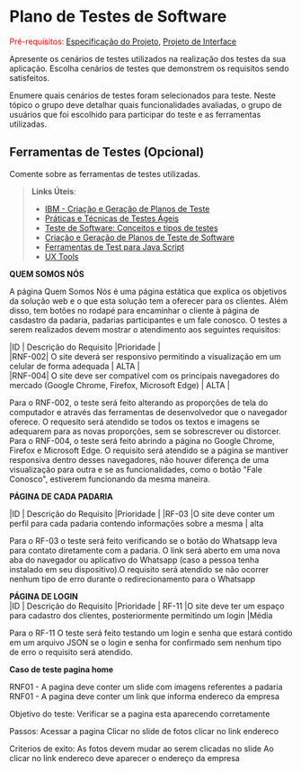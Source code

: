 # Plano de Testes de Software

<span style="color:red">Pré-requisitos: <a href="2-Especificação do Projeto.md"> Especificação do Projeto</a></span>, <a href="3-Projeto de Interface.md"> Projeto de Interface</a>

Apresente os cenários de testes utilizados na realização dos testes da sua aplicação. Escolha cenários de testes que demonstrem os requisitos sendo satisfeitos.

Enumere quais cenários de testes foram selecionados para teste. Neste tópico o grupo deve detalhar quais funcionalidades avaliadas, o grupo de usuários que foi escolhido para participar do teste e as ferramentas utilizadas.
 
## Ferramentas de Testes (Opcional)

Comente sobre as ferramentas de testes utilizadas.
 
> **Links Úteis**:
> - [IBM - Criação e Geração de Planos de Teste](https://www.ibm.com/developerworks/br/local/rational/criacao_geracao_planos_testes_software/index.html)
> - [Práticas e Técnicas de Testes Ágeis](http://assiste.serpro.gov.br/serproagil/Apresenta/slides.pdf)
> -  [Teste de Software: Conceitos e tipos de testes](https://blog.onedaytesting.com.br/teste-de-software/)
> - [Criação e Geração de Planos de Teste de Software](https://www.ibm.com/developerworks/br/local/rational/criacao_geracao_planos_testes_software/index.html)
> - [Ferramentas de Test para Java Script](https://geekflare.com/javascript-unit-testing/)
> - [UX Tools](https://uxdesign.cc/ux-user-research-and-user-testing-tools-2d339d379dc7)

<b> QUEM SOMOS NÓS </b>

A página Quem Somos Nós é uma página estática que explica os objetivos da solução web e o que esta solução tem a oferecer para os clientes. Além disso, tem botões no rodapé para encaminhar o cliente à página de casdastro da padaria, padarias participantes e um fale conosco.
O testes a serem realizados devem mostrar o atendimento aos seguintes requisitos: 

|ID      | Descrição do Requisito  |Prioridade |<br>
|RNF-002| O site deverá ser responsivo permitindo a visualização em um celular de forma adequada |   ALTA  | <br>
|RNF-004| O site deve ser compatível com os principais navegadores do mercado (Google Chrome, Firefox, Microsoft Edge)  | ALTA  |<br>

Para o RNF-002, o teste será feito alterando as proporções de tela do computador e através das ferramentas de desenvolvedor que o navegador oferece. O requesito será atendido se todos os textos e imagens se adequarem para as novas proporções, sem se sobrescrever ou distorcer.
Para o RNF-004, o teste será feito abrindo a página no Google Chrome, Firefox e Microsoft Edge. O requisito será atendido se a página se mantiver responsiva dentro desses navegadores, não houver diferença de uma visualização para outra e se as funcionalidades, como o botão "Fale Conosco", estiverem funcionando da mesma maneira.


<b> PÁGINA DE CADA PADARIA </b>

|ID      | Descrição do Requisito  |Prioridade |
|RF-03   |O site deve conter um perfil para cada padaria contendo informações sobre a mesma | alta

Para o RF-03 o teste será feito verificando se o botão do Whatsapp leva para contato diretamente com a padaria. O link será aberto em uma nova aba do navegador ou aplicativo do Whatsapp (caso a pessoa tenha instalado em seu dispositivo).O requisito será atendido se não ocorrer nenhum tipo de erro durante o redirecionamento para o Whatsapp


<b> PÁGINA DE LOGIN </b> <br>
|ID   | Descrição do Requisito |Prioridade |
RF-11 |O site deve ter um espaço para cadastro dos clientes, posteriormente permitindo um login |Média 

 Para o RF-11 O teste será feito testando um login e senha que estará contido em um arquivo JSON se o login e senha for confirmado sem nenhum tipo de erro o requisito será atendido.
 
 <b> Caso de teste pagina home </b>

RNF01 - A pagina deve conter um slide com imagens referentes a padaria 
RNF01 - A pagina deve conter um link que informa endereco da empresa 

Objetivo do teste:  Verificar se a pagina esta aparecendo corretamente 

Passos: Acessar a pagina 
               Clicar no slide de fotos
               clicar no link endereco 

Criterios de exito: As fotos devem mudar ao serem clicadas no slide
                                Ao clicar no link endereco deve aparecer o endereço da empresa


